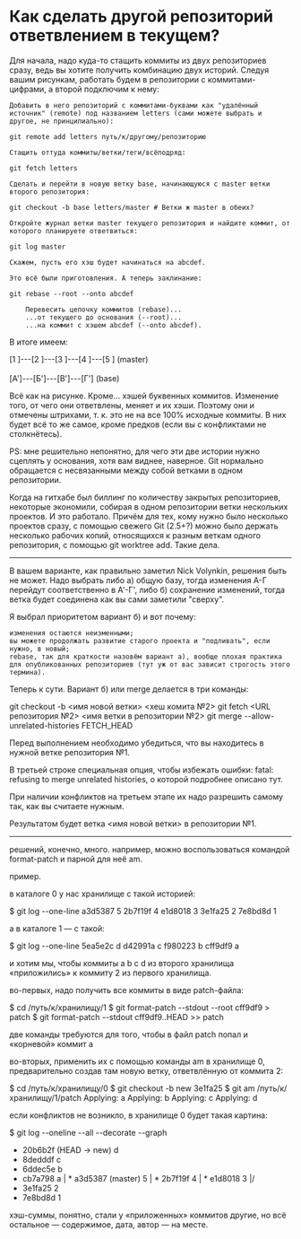 # Как сделать другой репозиторий ответвлением в текущем?



Для начала, надо куда-то стащить коммиты из двух репозиториев сразу, ведь вы хотите получить комбинацию двух историй. Следуя вашим рисункам, работать будем в репозитории с коммитами-цифрами, а второй подключим к нему:

    Добавить в него репозиторий с коммитами-буквами как "удалённый источник" (remote) под названием letters (сами можете выбрать и другое, не принципиально):

    git remote add letters путь/к/другому/репозиторию

    Стащить оттуда коммиты/ветки/теги/всёподряд:

    git fetch letters

    Сделать и перейти в новую ветку base, начинающуюся с master ветки второго репозитория:

    git checkout -b base letters/master # Ветки ж master в обеих?

    Откройте журнал ветки master текущего репозитория и найдите коммит, от которого планируете ответвиться:

    git log master

    Скажем, пусть его хэш будет начинаться на abcdef.

    Это всё были приготовления. А теперь заклинание:

    git rebase --root --onto abcdef

        Перевесить цепочку коммитов (rebase)...
        ...от текущего до основания (--root)...
        ...на коммит с хэшем abcdef (--onto abcdef).

В итоге имеем:

[1 ]---[2 ]---[3 ]---[4 ]---[5 ]  (master)
\
\
\[А']---[Б']---[В']---[Г'] (base)

Всё как на рисунке. Кроме... хэшей буквенных коммитов. Изменение того, от чего они ответвлены, меняет и их хэши. Поэтому они и отмечены штрихами, т. к. это не на все 100% исходные коммиты. В них будет всё то же самое, кроме предков (если вы с конфликтами не столкнётесь).

PS: мне решительно непонятно, для чего эти две истории нужно сцеплять у основания, хотя вам виднее, наверное. Git нормально обращается с несвязанными между собой ветками в одном репозитории.

Когда на гитхабе был биллинг по количеству закрытых репозиториев, некоторые экономили, собирая в одном репозитории ветки нескольких проектов. И это работало. Причём для тех, кому нужно было несколько проектов сразу, с помощью свежего Git (2.5+?) можно было держать несколько рабочих копий, относящихся к разным веткам одного репозитория, с помощью git worktree add. Такие дела.


---

В вашем варианте, как правильно заметил Nick Volynkin, решения быть не может. Надо выбрать либо а) общую базу, тогда изменения А-Г перейдут соответственно в А'-Г', либо б) сохранение изменений, тогда ветка будет соединена как вы сами заметили "сверху".

Я выбрал приоритетом вариант б) и вот почему:

    изменения остаются неизменными;
    вы можете продолжать развитие старого проекта и "подливать", если нужно, в новый;
    rebase, так для краткости назовём вариант а), вообще плохая практика для опубликованных репозиториев (тут уж от вас зависит строгость этого термина).

Теперь к сути. Вариант б) или merge делается в три команды:

git checkout -b <имя новой ветки> <хеш комита №2>
git fetch <URL репозитория №2> <имя ветки в репозитории №2>
git merge --allow-unrelated-histories FETCH_HEAD

Перед выполнением необходимо убедиться, что вы находитесь в нужной ветке репозитория №1.

В третьей строке специальная опция, чтобы избежать ошибки: fatal: refusing to merge unrelated histories, о которой подробнее описано тут.

При наличии конфликтов на третьем этапе их надо разрешить самому так, как вы считаете нужным.

Результатом будет ветка <имя новой ветки> в репозитории №1.

---



решений, конечно, много. например, можно воспользоваться командой format-patch и парной для неё am.

пример.

в каталоге 0 у нас хранилище с такой историей:

$ git log --one-line
a3d5387 5
2b7f19f 4
e1d8018 3
3e1fa25 2
7e8bd8d 1

а в каталоге 1 — с такой:

$ git log --one-line
5ea5e2c d
d42991a c
f980223 b
cff9df9 a

и хотим мы, чтобы коммиты a b c d из второго хранилища «приложились» к коммиту 2 из первого хранилища.

во-первых, надо получить все коммиты в виде patch-файла:

$ cd /путь/к/хранилищу/1
$ git format-patch --stdout --root cff9df9 > patch
$ git format-patch --stdout cff9df9..HEAD >> patch

две команды требуются для того, чтобы в файл patch попал и «корневой» коммит a

во-вторых, применить их с помощью команды am в хранилище 0, предварительно создав там новую ветку, ответвлённую от коммита 2:

$ cd /путь/к/хранилищу/0
$ git checkout -b new 3e1fa25
$ git am /путь/к/хранилищу/1/patch
Applying: a
Applying: b
Applying: c
Applying: d

если конфликтов не возникло, в хранилище 0 будет такая картина:

$ git log --oneline --all --decorate --graph
* 20b6b2f (HEAD -> new) d
* 8dedddf c
* 6ddec5e b
* cb7a798 a
  | * a3d5387 (master) 5
  | * 2b7f19f 4
  | * e1d8018 3
  |/
* 3e1fa25 2
* 7e8bd8d 1

хэш-суммы, понятно, стали у «приложенных» коммитов другие, но всё остальное — содержимое, дата, автор — на месте.